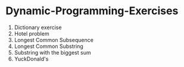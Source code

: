 # Dynamic-Programming-Exercises
1. Dictionary exercise
2. Hotel problem
3. Longest Common Subsequence
4. Longest Common Substring
5. Substring with the biggest sum
2. YuckDonald's
